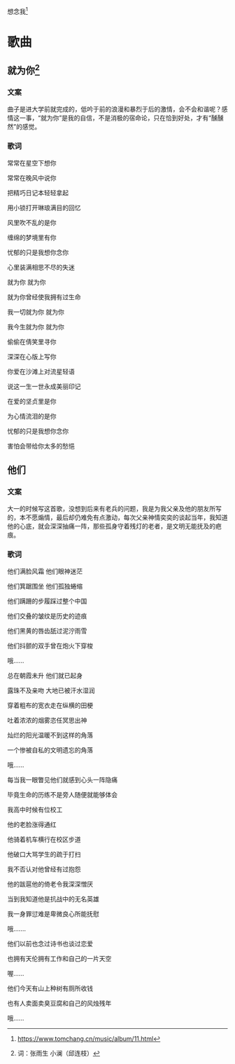 想念我[^1]

# 歌曲

## 就为你[^2]

### 文案

曲子是进大学前就完成的，低吟于前的浪漫和暴烈于后的激情，会不会和谐呢？感情这一事，“就为你”是我的自信，不是消极的宿命论，只在恰到好处，才有“醺醺然”的感觉。

### 歌词

常常在星空下想你

常常在晚风中说你

把精巧日记本轻轻拿起

用小锁打开琳琅满目的回忆

风里吹不乱的是你

缠绵的梦境里有你

忧郁的只是我想你念你

心里装满相思不尽的失迷

就为你 就为你

就为你曾经使我拥有过生命

我一切就为你 就为你

我今生就为你 就为你

偷偷在倩笑里寻你

深深在心版上写你

你爱在沙滩上对流星轻语

说这一生一世永成美丽印记

在爱的坚贞里是你

为心情流泪的是你

忧郁的只是我想你念你

害怕会带给你太多的愁悒

## 他们

### 文案

大一的时候写这首歌，没想到后来有老兵的问题，我是为我父亲及他的朋友所写的，本不愿煽情，最后却仍难免有点激动，每次父亲神情奕奕的谈起当年，我知道他的心底，就会深深抽痛一阵，那些孤身守着残灯的老者，是文明无能抚及的疤痕。

### 歌词

他们满脸风霜 他们眼神迷茫

他们箕踞围坐 他们孤独蜷缩

他们蹒跚的步履踩过整个中国

他们交叠的皱纹是历史的迹痕

他们黑黄的唇齿舐过泥泞雨雪

他们抖颤的双手曾在炮火下穿梭

哦......

总在朝霞未升 他们就已起身

露珠不及亲吻 大地已被汗水湿润

穿着粗布的宽衣走在纵横的田梗

吐着浓浓的烟雾恣任冥思出神

灿烂的阳光温暖不到这样的角落

一个惨被自私的文明遗忘的角落

哦......

每当我一眼瞥见他们就感到心头一阵隐痛

毕竟生命的历练不是旁人随便就能够体会

我高中时候有位校工

他的老脸涨得通红

他骑着机车横行在校区步道

他破口大骂学生的疏于打扫

我不否认对他曾经有过抱怨

他的跋扈他的倚老令我深深憎厌

当到我知道他是抗战中的无名英雄

我一身罪愆难是卑微良心所能抚慰

哦.......

他们以前也念过诗书也谈过恋爱

也拥有天伦拥有工作和自己的一片天空

喔......

他们今天有山上种树有厕所收钱

也有人卖面卖臭豆腐和自己的风烛残年

哦......

[^1]: https://www.tomchang.cn/music/album/11.html
[^2]: 词：张雨生 小澜（邱连枝）
